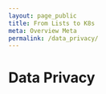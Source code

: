 ```yaml
---
layout: page_public
title: From Lists to K8s
meta: Overview Meta
permalink: /data_privacy/
---
```


# Data Privacy

